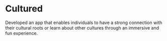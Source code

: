 # Cultured
Developed an app that enables individuals to have a strong connection with their cultural roots or learn about other cultures through an immersive and fun experience. 
